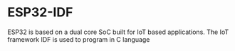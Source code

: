 # ESP32-IDF
ESP32 is based on a dual core SoC built for IoT based applications. The IoT framework IDF is used to program in C language
